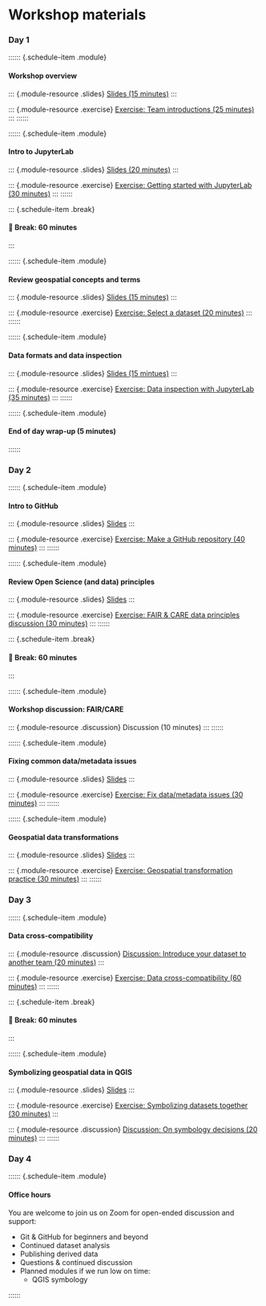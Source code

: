 # Workshop materials

### Day 1

:::::: {.schedule-item .module}
#### Workshop overview

::: {.module-resource .slides}
[Slides (15 minutes)](slides/workshop-overview.md)
:::

::: {.module-resource .exercise}
[Exercise: Team introductions (25 minutes)](exercises/team-introductions.md)
:::
::::::


:::::: {.schedule-item .module}
#### Intro to JupyterLab

::: {.module-resource .slides}
[Slides (20 minutes)](slides/intro-to-jupyterlab.md)
:::

::: {.module-resource .exercise}
[Exercise: Getting started with JupyterLab (30 minutes)](exercises/getting-started-with-jupyterlab.md)
:::
::::::


::: {.schedule-item .break}
#### 🥪 Break: 60 minutes
:::


:::::: {.schedule-item .module}
#### Review geospatial concepts and terms

::: {.module-resource .slides}
[Slides (15 minutes)](slides/geospatial-concepts-and-terms.md)
:::

::: {.module-resource .exercise}
[Exercise: Select a dataset (20 minutes)](exercises/select-a-dataset.md)
:::
::::::


:::::: {.schedule-item .module}
#### Data formats and data inspection

::: {.module-resource .slides}
[Slides (15 mintues)](slides/data-formats-and-inspection.md)
:::

::: {.module-resource .exercise}
[Exercise: Data inspection with JupyterLab (35 minutes)](exercises/data-inspection-with-jupyterlab/index.md)
:::
::::::

:::::: {.schedule-item .module}
#### End of day wrap-up (5 minutes)
::::::

### Day 2

:::::: {.schedule-item .module}
#### Intro to GitHub

::: {.module-resource .slides}
[Slides](slides/intro-to-github.md)
:::

::: {.module-resource .exercise}
[Exercise: Make a GitHub repository (40 minutes)](exercises/make-a-github-repo.md)
:::
::::::


:::::: {.schedule-item .module}
#### Review Open Science (and data) principles

::: {.module-resource .slides}
[Slides](slides/open-science-and-data.md)
:::

::: {.module-resource .exercise}
[Exercise: FAIR & CARE data principles discussion (30 minutes)](exercises/fair-care.md)
:::
::::::


::: {.schedule-item .break}
#### 🥪 Break: 60 minutes
:::

:::::: {.schedule-item .module}
#### Workshop discussion: FAIR/CARE
::: {.module-resource .discussion}
Discussion (10 minutes)
:::
::::::

:::::: {.schedule-item .module}
#### Fixing common data/metadata issues

::: {.module-resource .slides}
[Slides](slides/fixing-common-data-metadata-issues.md)
:::

::: {.module-resource .exercise}
[Exercise: Fix data/metadata issues (30 minutes)](exercises/fix-data-metadata-issues.md)
:::
::::::


:::::: {.schedule-item .module}
#### Geospatial data transformations

::: {.module-resource .slides}
[Slides](slides/geospatial-data-transformations.md)
:::

::: {.module-resource .exercise}
[Exercise: Geospatial transformation practice (30 minutes)](exercises/geospatial-transformation.md)
:::
::::::


### Day 3

:::::: {.schedule-item .module}
#### Data cross-compatibility

::: {.module-resource .discussion}
[Discussion: Introduce your dataset to another team (20 minutes)](exercises/data-compatibility-introductions.md)
:::

::: {.module-resource .exercise}
[Exercise: Data cross-compatibility (60 minutes)](exercises/data-compatibility.md)
:::
::::::


::: {.schedule-item .break}
#### 🥪 Break: 60 minutes
:::


:::::: {.schedule-item .module}
#### Symbolizing geospatial data in QGIS

::: {.module-resource .slides}
[Slides](slides/symbology-with-qgis.md)
:::

::: {.module-resource .exercise}
[Exercise: Symbolizing datasets together (30 minutes)](exercises/?.md)
:::

::: {.module-resource .discussion}
[Discussion: On symbology decisions (20 minutes)](exercises/?.md)
:::
::::::


### Day 4

:::::: {.schedule-item .module}
#### Office hours

You are welcome to join us on Zoom for open-ended discussion and support:

* Git & GitHub for beginners and beyond
* Continued dataset analysis
* Publishing derived data
* Questions & continued discussion
* Planned modules if we run low on time:
    * QGIS symbology

<!-- TODO:
What other modules can be moved to day 4 if we are running low on time?
--->
::::::
